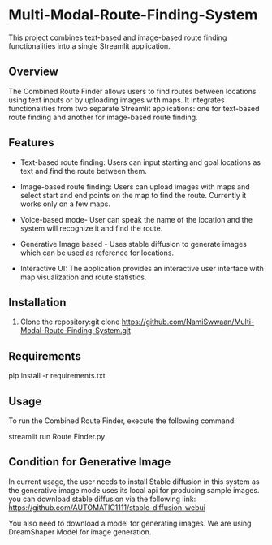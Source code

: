 # Multi-Modal-Route-Finding-System

This project combines text-based and image-based route finding functionalities into a single Streamlit application.

## Overview

The Combined Route Finder allows users to find routes between locations using text inputs or by uploading images with maps. It integrates functionalities from two separate Streamlit applications: one for text-based route finding and another for image-based route finding.

## Features

- Text-based route finding: Users can input starting and goal locations as text and find the route between them.

- Image-based route finding: Users can upload images with maps and select start and end points on the map to find the route.
  Currently it works only on a few maps.

- Voice-based mode- User can speak the name of the location and the system will recognize it and find the route.

- Generative Image based - Uses stable diffusion to generate images which can be used as reference for locations.

- Interactive UI: The application provides an interactive user interface with map visualization and route statistics.

## Installation

1. Clone the repository:git clone https://github.com/NamiSwwaan/Multi-Modal-Route-Finding-System.git

## Requirements

pip install -r requirements.txt

## Usage

To run the Combined Route Finder, execute the following command:

streamlit run Route Finder.py

## Condition for Generative Image

In current usage, the user needs to install Stable diffusion in this system as the generative image mode uses its local api for producing sample images.
you can download stable diffusion via the following link: https://github.com/AUTOMATIC1111/stable-diffusion-webui

You also need to download a model for generating images. We are using DreamShaper Model for image generation.


